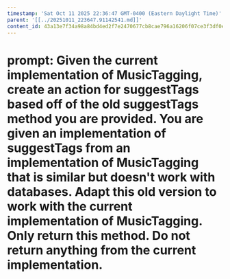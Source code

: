 ```yaml
---
timestamp: 'Sat Oct 11 2025 22:36:47 GMT-0400 (Eastern Daylight Time)'
parent: '[[../20251011_223647.91142541.md]]'
content_id: 43a13e7f34a98a84bd4ed2f7e2470677cb8cae796a16206f07ce3f3df0e58f85
---
```


# prompt: Given the current implementation of MusicTagging, create an action for suggestTags based off of the old suggestTags method you are provided. You are given an implementation of suggestTags from an implementation of MusicTagging that is similar but doesn't work with databases. Adapt this old version to work with the current implementation of MusicTagging. Only return this method. Do not return anything from the current implementation.
